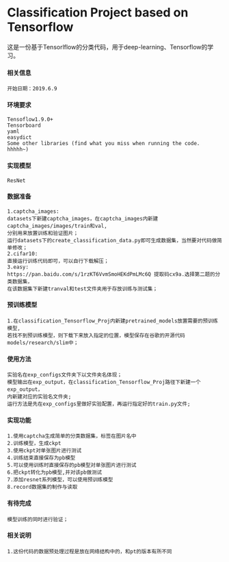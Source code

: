 # Classification Project based on Tensorflow
这是一份基于Tensorlflow的分类代码，用于deep-learning、Tensorflow的学习。
#### 相关信息
    开始日期：2019.6.9
#### 环境要求
    Tensoflow1.9.0+
    Tensorboard
    yaml
    easydict
    Some other libraries (find what you miss when running the code. hhhhh~)
#### 实现模型
    ResNet
#### 数据准备
    1.captcha_images:
    datasets下新建captcha_images，在captcha_images内新建captcha_images/images/train和val,
    分别用来放置训练和验证图片；
    运行datasets下的create_classification_data.py即可生成数据集，当然要对代码做简单修改；
    2.cifar10:
    直接运行训练代码即可，可以自行下载解压；
    3.easy:
    https://pan.baidu.com/s/1rzKT6VvmSmoHEKdPmLMc6Q 提取码cx9a.选择第二题的分类数据集，
    在该数据集下新建tranval和test文件夹用于存放训练与测试集；
    
#### 预训练模型
    1.在classification_Tensorflow_Proj内新建pretrained_models放置需要的预训练模型,
    若找不到预训练模型，则下载下来放入指定的位置，模型保存在谷歌的开源代码models/research/slim中；
#### 使用方法
    实验名在exp_configs文件夹下以文件夹名体现；
    模型输出在exp_output，在classification_Tensorflow_Proj路径下新建一个exp_output，
    内新建对应的实验名文件夹;
    运行方法是先在exp_configs里做好实验配置，再运行指定好的train.py文件;
#### 实现功能
    1.使用captcha生成简单的分类数据集，标签在图片名中
    2.训练模型，生成ckpt
    3.使用ckpt对单张图片进行测试
    4.训练结束直接保存为pb模型
    5.可以使用训练时直接保存的pb模型对单张图片进行测试
    6.把ckpt转化为pb模型,并对该pb做测试
    7.添加resnet系列模型，可以使用预训练模型
    8.record数据集的制作与读取
#### 有待完成
    模型训练的同时进行验证；
#### 相关说明
    1.这份代码的数据预处理过程是放在网络结构中的，和pt的版本有所不同
